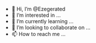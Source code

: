- 👋 Hi, I’m @Ezegerated
- 👀 I’m interested in ...
- 🌱 I’m currently learning ...
- 💞️ I’m looking to collaborate on ...
- 📫 How to reach me ...

<!---
Ezegerated/Ezegerated is a ✨ special ✨ repository because its `README.md` (this file) appears on your GitHub profile.
You can click the Preview link to take a look at your changes.
--->
